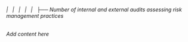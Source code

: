 ###### |   |   |   |   |   ├── Number of internal and external audits assessing risk management practices

*Add content here*